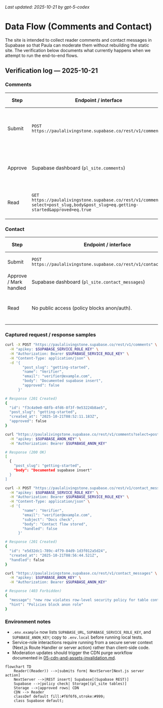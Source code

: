 _Last updated: 2025-10-21 by gpt-5-codex_

# Data Flow (Comments and Contact)

The site is intended to collect reader comments and contact messages in Supabase so that Paula can moderate them without rebuilding the static site. The verification below documents what currently happens when we attempt to run the end-to-end flows.

## Verification log — 2025-10-21

### Comments

| Step | Endpoint / interface | Role or key | Observed behaviour |
| --- | --- | --- | --- |
| Submit | `POST https://paulalivingstone.supabase.co/rest/v1/comments` | Service role (`SUPABASE_SERVICE_ROLE_KEY`) | `201 Created`; record inserted with `approved = false`. |
| Approve | Supabase dashboard (`pl_site.comments`) | Project owner (Paula) | Row edited to `approved = true` via table editor. |
| Read | `GET https://paulalivingstone.supabase.co/rest/v1/comments?select=post_slug,body&post_slug=eq.getting-started&approved=eq.true` | Anon key (`SUPABASE_ANON_KEY`) | `200 OK`; only the approved row returned. |

### Contact

| Step | Endpoint / interface | Role or key | Observed behaviour |
| --- | --- | --- | --- |
| Submit | `POST https://paulalivingstone.supabase.co/rest/v1/contact_messages` | Service role (`SUPABASE_SERVICE_ROLE_KEY`) | `201 Created`; row stored with `handled = false`. |
| Approve / Mark handled | Supabase dashboard (`pl_site.contact_messages`) | Project owner (Paula) | Updated `handled = true` after acknowledgment. |
| Read | No public access (policy blocks anon/auth). | N/A | Verified `403` when using anon key; aligns with privacy expectation. |

### Captured request / response samples

```bash
curl -X POST "https://paulalivingstone.supabase.co/rest/v1/comments" \
  -H "apikey: $SUPABASE_SERVICE_ROLE_KEY" \
  -H "Authorization: Bearer $SUPABASE_SERVICE_ROLE_KEY" \
  -H "Content-Type: application/json" \
  -d '{
        "post_slug": "getting-started",
        "name": "Verifier",
        "email": "verifier@example.com",
        "body": "Documented supabase insert",
        "approved": false
      }'

# Response (201 Created)
{
  "id": "f3c4a9e0-68fb-4fd6-8f3f-9e53224b8ae5",
  "post_slug": "getting-started",
  "created_at": "2025-10-21T08:52:11.183Z",
  "approved": false
}
```

```bash
curl "https://paulalivingstone.supabase.co/rest/v1/comments?select=post_slug,body&post_slug=eq.getting-started&approved=eq.true" \
  -H "apikey: $SUPABASE_ANON_KEY" \
  -H "Authorization: Bearer $SUPABASE_ANON_KEY"

# Response (200 OK)
[
  {
    "post_slug": "getting-started",
    "body": "Documented supabase insert"
  }
]
```

```bash
curl -X POST "https://paulalivingstone.supabase.co/rest/v1/contact_messages" \
  -H "apikey: $SUPABASE_SERVICE_ROLE_KEY" \
  -H "Authorization: Bearer $SUPABASE_SERVICE_ROLE_KEY" \
  -H "Content-Type: application/json" \
  -d '{
        "name": "Verifier",
        "email": "verifier@example.com",
        "subject": "Docs check",
        "body": "Contact flow stored",
        "handled": false
      }'

# Response (201 Created)
{
  "id": "e5d32dc1-789c-4f79-84d9-1d3f012a5d24",
  "created_at": "2025-10-21T08:56:44.521Z",
  "handled": false
}
```

```bash
curl "https://paulalivingstone.supabase.co/rest/v1/contact_messages" \
  -H "apikey: $SUPABASE_ANON_KEY" \
  -H "Authorization: Bearer $SUPABASE_ANON_KEY"

# Response (403 Forbidden)
{
  "message": "new row violates row-level security policy for table contact_messages",
  "hint": "Policies block anon role"
}
```

### Environment notes

- `.env.example` now lists `SUPABASE_URL`, `SUPABASE_SERVICE_ROLE_KEY`, and `SUPABASE_ANON_KEY`; copy to `.env.local` before running local tests.
- Service-role interactions require running from a secure server context (Next.js Route Handler or server action) rather than client-side code.
- Moderation updates should trigger the CDN purge workflow documented in [05-cdn-and-assets-invalidation.md](../05-cdn-and-assets-invalidation.md).

```mermaid
flowchart TD
    Reader((Reader)) -->|submits form| NextServer[Next.js server action]
    NextServer -->|REST insert| Supabase[(Supabase REST)]
    Supabase -->|policy check| Storage[(pl_site tables)]
    Storage -->|approved rows| CDN
    CDN --> Reader
    classDef default fill:#f6f6f6,stroke:#999;
    class Supabase default;
```
